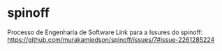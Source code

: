 # spinoff
Processo de Engenharia de Software
Link para a Issures do spinoff: https://github.com/murakamiedson/spinoff/issues/7#issue-2261285224
